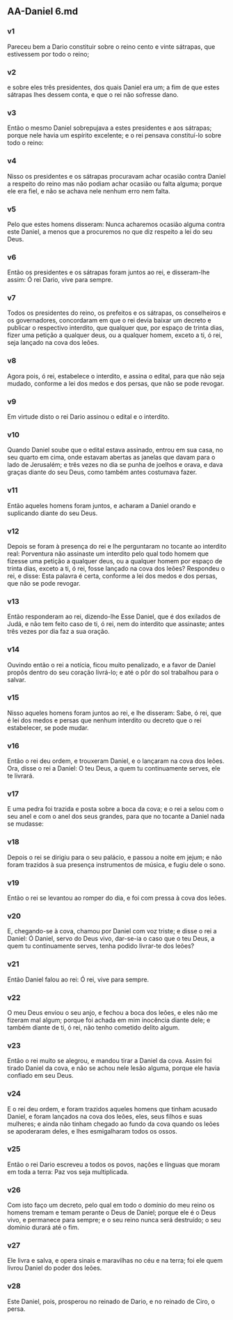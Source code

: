 ## AA-Daniel 6.md
### v1
 Pareceu bem a Dario constituir sobre o reino cento e vinte sátrapas, que estivessem por todo o reino;
### v2
 e sobre eles três presidentes, dos quais Daniel era um; a fim de que estes sátrapas lhes dessem conta, e que o rei não sofresse dano.
### v3
 Então o mesmo Daniel sobrepujava a estes presidentes e aos sátrapas; porque nele havia um espírito excelente; e o rei pensava constituí-lo sobre todo o reino:
### v4
 Nisso os presidentes e os sátrapas procuravam achar ocasião contra Daniel a respeito do reino mas não podiam achar ocasião ou falta alguma; porque ele era fiel, e não se achava nele nenhum erro nem falta.
### v5
 Pelo que estes homens disseram: Nunca acharemos ocasião alguma contra este Daniel, a menos que a procuremos no que diz respeito a lei do seu Deus.
### v6
 Então os presidentes e os sátrapas foram juntos ao rei, e disseram-lhe assim: Ó rei Dario, vive para sempre.
### v7
 Todos os presidentes do reino, os prefeitos e os sátrapas, os conselheiros e os governadores, concordaram em que o rei devia baixar um decreto e publicar o respectivo interdito, que qualquer que, por espaço de trinta dias, fizer uma petição a qualquer deus, ou a qualquer homem, exceto a ti, ó rei, seja lançado na cova dos leões.
### v8
 Agora pois, ó rei, estabelece o interdito, e assina o edital, para que não seja mudado, conforme a lei dos medos e dos persas, que não se pode revogar.
### v9
 Em virtude disto o rei Dario assinou o edital e o interdito.
### v10
 Quando Daniel soube que o edital estava assinado, entrou em sua casa, no seu quarto em cima, onde estavam abertas as janelas que davam para o lado de Jerusalém; e três vezes no dia se punha de joelhos e orava, e dava graças diante do seu Deus, como também antes costumava fazer.
### v11
 Então aqueles homens foram juntos, e acharam a Daniel orando e suplicando diante do seu Deus.
### v12
 Depois se foram à presença do rei e lhe perguntaram no tocante ao interdito real: Porventura não assinaste um interdito pelo qual todo homem que fizesse uma petição a qualquer deus, ou a qualquer homem por espaço de trinta dias, exceto a ti, ó rei, fosse lançado na cova dos leões? Respondeu o rei, e disse: Esta palavra é certa, conforme a lei dos medos e dos persas, que não se pode revogar.
### v13
 Então responderam ao rei, dizendo-lhe Esse Daniel, que é dos exilados de Judá, e não tem feito caso de ti, ó rei, nem do interdito que assinaste; antes três vezes por dia faz a sua oração.
### v14
 Ouvindo então o rei a notícia, ficou muito penalizado, e a favor de Daniel propôs dentro do seu coração livrá-lo; e até o pôr do sol trabalhou para o salvar.
### v15
 Nisso aqueles homens foram juntos ao rei, e lhe disseram: Sabe, ó rei, que é lei dos medos e persas que nenhum interdito ou decreto que o rei estabelecer, se pode mudar.
### v16
 Então o rei deu ordem, e trouxeram Daniel, e o lançaram na cova dos leões. Ora, disse o rei a Daniel: O teu Deus, a quem tu continuamente serves, ele te livrará.
### v17
 E uma pedra foi trazida e posta sobre a boca da cova; e o rei a selou com o seu anel e com o anel dos seus grandes, para que no tocante a Daniel nada se mudasse:
### v18
 Depois o rei se dirigiu para o seu palácio, e passou a noite em jejum; e não foram trazidos à sua presença instrumentos de música, e fugiu dele o sono.
### v19
 Então o rei se levantou ao romper do dia, e foi com pressa à cova dos leões.
### v20
 E, chegando-se à cova, chamou por Daniel com voz triste; e disse o rei a Daniel: Ó Daniel, servo do Deus vivo, dar-se-ia o caso que o teu Deus, a quem tu continuamente serves, tenha podido livrar-te dos leões?
### v21
 Então Daniel falou ao rei: Ó rei, vive para sempre.
### v22
 O meu Deus enviou o seu anjo, e fechou a boca dos leões, e eles não me fizeram mal algum; porque foi achada em mim inocência diante dele; e também diante de ti, ó rei, não tenho cometido delito algum.
### v23
 Então o rei muito se alegrou, e mandou tirar a Daniel da cova. Assim foi tirado Daniel da cova, e não se achou nele lesão alguma, porque ele havia confiado em seu Deus.
### v24
 E o rei deu ordem, e foram trazidos aqueles homens que tinham acusado Daniel, e foram lançados na cova dos leões, eles, seus filhos e suas mulheres; e ainda não tinham chegado ao fundo da cova quando os leões se apoderaram deles, e lhes esmigalharam todos os ossos.
### v25
 Então o rei Dario escreveu a todos os povos, nações e línguas que moram em toda a terra: Paz vos seja multiplicada.
### v26
 Com isto faço um decreto, pelo qual em todo o domínio do meu reino os homens tremam e temam perante o Deus de Daniel; porque ele é o Deus vivo, e permanece para sempre; e o seu reino nunca será destruído; o seu domínio durará até o fim.
### v27
 Ele livra e salva, e opera sinais e maravilhas no céu e na terra; foi ele quem livrou Daniel do poder dos leões.
### v28
 Este Daniel, pois, prosperou no reinado de Dario, e no reinado de Ciro, o persa.

